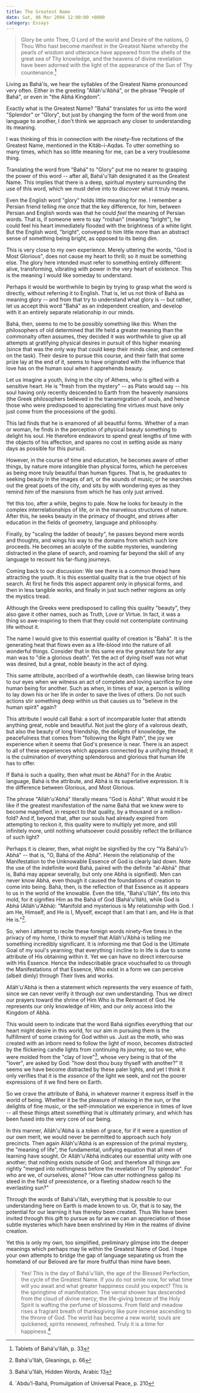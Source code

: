 ```yaml
---
title: The Greatest Name
date: Sat, 06 Mar 2004 12:00:00 +0000
category: Essays
---
```


> Glory be unto Thee, O Lord of the world and Desire of the nations, O
> Thou Who hast become manifest in the Greatest Name whereby the pearls
> of wisdom and utterance have appeared from the shells of the great sea
> of Thy knowledge, and the heavens of divine revelation have been
> adorned with the light of the appearance of the Sun of Thy
> countenance.[^1]

Living as Bahá'ís, we hear the syllables of the Greatest Name pronounced
very often.  Either in the greeting "Alláh'u'Abhá", or the phrase
"People of Bahá", or even in "the Abhá Kingdom".

Exactly what is the Greatest Name?  "Bahá" translates for us into the
word "Splendor" or "Glory", but just by changing the form of the word
from one language to another, I don't think we approach any closer to
understanding its meaning.

I was thinking of this in connection with the ninety-five recitations of
the Greatest Name, mentioned in the Kitáb-i-Aqdas.  To utter something
so many times, which has so little meaning for me, can be a very
troublesome thing.

Translating the word from "Bahá" to "Glory" put me no nearer to grasping
the power of this word -- after all, Bahá'u'lláh designated it as the
Greatest Name.  This implies that there is a deep, spiritual mystery
surrounding the use of this word, which we must delve into to discover
what it truly means.

Even the English word "glory" holds little meaning for me.  I remember a
Persian friend telling me once that the key difference, for him, between
Persian and English words was that he could *feel* the meaning of Persian
words.  That is, if someone were to say "roshan" (meaning "bright"), he
could feel his heart immediately flooded with the brightness of a white
light.  But the English word, "bright", conveyed to him little more than
an abstract sense of something being bright, as opposed to its being
dim.

This is very close to my own experience.  Merely uttering the words,
"God is Most Glorious", does not cause my heart to thrill; so it must be
something else.  The glory here intended must refer to something
entirely different: alive, transforming, vibrating with power in the
very heart of existence.  This is the meaning I would like someday to
understand.

Perhaps it would be worthwhile to begin by trying to grasp what the word
is directly, without referring it to English.  That is, let us not think
of Bahá as meaning glory -- and from that try to understand what glory
is -- but rather, let us accept this word "Bahá" as an independent
creation, and develop with it an entirely separate relationship in our
minds.

Bahá, then, seems to me to be possibly something like this: When the
philosophers of old determined that life held a greater meaning than the
commonalty often assumes, they decided it was worthwhile to give up all
attempts at gratifying physical desires in pursuit of this higher
meaning (since that was the only way that could keep their minds clear,
and centered on the task).  Their desire to pursue this course, and
their faith that some prize lay at the end of it, seems to have
originated with the influence that love has on the human soul when it
apprehends beauty.

Let us imagine a youth, living in the city of Athens, who is gifted with
a sensitive heart.  He is "fresh from the mystery" -- as Plato would say
-- his soul having only recently descended to Earth from the heavenly
mansions (the Greek philosophers believed in the transmigration of
souls, and hence those who were predisposed to appreciating fine virtues
must have only just come from the processions of the gods).

This lad finds that he is enamored of all beautiful forms.  Whether of a
man or woman, he finds in the perception of physical beauty something to
delight his soul.  He therefore endeavors to spend great lengths of time
with the objects of his affection, and spares no cost in setting aside
as many days as possible for this pursuit.

However, in the course of time and education, he becomes aware of other
things, by nature more intangible than physical forms, which he
perceives as being more truly beautiful than human figures.  That is, he
graduates to seeking beauty in the images of art, or the sounds of
music; or he searches out the great poets of the city, and sits by with
wondering eyes as they remind him of the mansions from which he has only
just arrived.

Yet this too, after a while, begins to pale.  Now he looks for beauty in
the complex interrelationships of life, or in the marvelous structures
of nature.  After this, he seeks beauty in the primacy of thought, and
strives after education in the fields of geometry, language and
philosophy.

Finally, by "scaling the ladder of beauty", he passes beyond mere words
and thoughts, and wings his way to the domains from which such lore
proceeds.  He becomes an acolyte of the subtle mysteries, wandering
distracted in the plane of search, and roaming far beyond the skill of
any language to recount his far-flung journeys.

Coming back to our discussion: We see there is a common thread here
attracting the youth.  It is this essential quality that is the true
object of his search.  At first he finds this aspect apparent only in
physical forms, and then in less tangible works, and finally in just
such nether regions as only the mystics tread.

Although the Greeks were predisposed to calling this quality "beauty",
they also gave it other names, such as Truth, Love or Virtue.  In fact,
it was a thing so awe-inspiring to them that they could not contemplate
continuing life without it.

The name I would give to this essential quality of creation is "Bahá".
It is the generating heat that flows even as a life-blood into the
nature of all wonderful things.  Consider that in this same era the
greatest fate for any man was to "die a glorious death".  Yet the act of
dying itself was not what was desired, but a great, noble beauty in the
act of dying.

This same attribute, ascribed of a worthwhile death, can likewise bring
tears to our eyes when we witness an act of complete and loving
sacrifice by one human being for another.  Such as when, in times of
war, a person is willing to lay down his or her life in order to save
the lives of others.  Do not such actions stir something deep within us
that causes us to "believe in the human spirit" again?

This attribute I would call Bahá: a sort of incomparable luster that
attends anything great, noble and beautiful.  Not just the glory of a
valorous death, but also the beauty of long friendship, the delights of
knowledge, the peacefulness that comes from "following the Right Path",
the joy we experience when it seems that God's presence is near.  There
is an aspect to all of these experiences which appears connected by a
unifying thread; it is the culmination of everything splendorous and
glorious that human life has to offer.

If Bahá is such a quality, then what must be Abhá?  For in the Arabic
language, Bahá is the attribute, and Abhá is its superlative expression.
It is the difference between Glorious, and Most Glorious.

The phrase "Alláh'u'Abhá" literally means "God is Abhá".  What would it
be like if the greatest manifestation of the name Bahá that we knew were
to become magnified, in respect to that quality, by a thousand or a
million-fold?  And if, beyond that, after our souls had already expired
from attempting to reckon it, this quality were to multiply yet more,
and still infinitely more, until nothing whatsoever could possibly
reflect the brilliance of such light?

Perhaps it is clearer, then, what might be signified by the cry "Ya
Bahá'u'l-Abhá" -- that is, "O, Bahá of the Abhá".  Herein the
relationship of the Manifestation to the Unknowable Essence of God is
clearly laid down.  Note the use of the indefinite word Bahá, paired
with the definite "al-Abhá" (that is, Bahá may appear severally, but
only one Abhá is signified).  Men can never know Abhá, even though it
caused the foundations of creation to come into being.  Bahá, then, is
the reflection of that Essence as it appears to us in the world of the
knowable.  Even the title, "Bahá'u'lláh", fits into this mold, for it
signifies Him as the Bahá of God (Bahá'u'lláh), while God is Abhá
(Alláh'u'Abhá): "Manifold and mysterious is My relationship with God.  I
am He, Himself, and He is I, Myself, except that I am that I am, and He
is that He is."[^2].

So, when I attempt to recite these foreign words ninety-five times in
the privacy of my home, I think to myself that Alláh'u'Abhá is telling
me something incredibly significant.  It is informing me that God is the
Ultimate Goal of my soul's yearning; that everything I incline to in
life is due to some attribute of His obtaining within it.  Yet we can
have no direct intercourse with His Essence.  Hence the indescribable
grace vouchsafed to us through the Manifestations of that Essence, Who
exist in a form we can perceive (albeit dimly) through Their lives and
works.

Alláh'u'Abhá is then a statement which represents the very essence of
faith, since we can never verify it through our own understanding.  Thus
we direct our prayers toward the shrine of Him Who is the Remnant of
God.  He represents our only knowledge of Him, and our only access into
the Kingdom of Abhá.

This would seem to indicate that the word Bahá signifies everything that
our heart might desire in this world, for our aim in pursuing them is
the fulfillment of some craving for God within us.  Just as the moth,
who was created with an inborn need to follow the light of moon, becomes
distracted by the flickering candle lights from continuing its journey,
so too we, who were molded from the "clay of love"[^3], whose very being
is that of the "lover", are asked by God: "how dost thou busy thyself
with another?" It seems we have become distracted by these paler lights,
and yet I think it only verifies that it is the *essence* of the light we
seek, and not the poorer expressions of it we find here on Earth.

So we crave the attribute of Bahá, in whatever manner it express itself
in the world of being.  Whether it be the pleasure of relaxing in the
sun, or the delights of fine music, or the self-immolation we experience
in times of love -- all these things attest something that is ultimately
primary, and which has been fused into the very core of our being.

In this manner, Alláh'u'Abhá is a token of grace, for if it were a
question of our own merit, we would never be permitted to approach such
holy precincts.  Then again Alláh'u'Abhá is an expression of the primal
mystery, the "meaning of life", the fundamental, unifying equation that
all men of learning have sought.  Or Alláh'u'Abhá indicates our
essential unity with one another; that nothing exists outside of God;
and therefore all things are rightly "merged into nothingness before the
revelation of Thy splendor".  For who are we, of ourselves, alone?  "How
can utter nothingness gallop its steed in the field of preexistence, or
a fleeting shadow reach to the everlasting sun?"

Through the words of Bahá'u'lláh, everything that is possible to our
understanding here on Earth is made known to us.  Or, that is to say,
the potential for our learning it has thereby been created.  Thus We
have been invited through this gift to pursue as far as we can an
appreciation of those subtle mysteries which have been enshrined by Him
in the realms of divine creation.

Yet this is only my own, too simplified, preliminary glimpse into the
deeper meanings which perhaps may lie within the Greatest Name of God.
I hope your own attempts to bridge the gap of language separating us
from the homeland of our Beloved are far more fruitful than mine have
been.

> Yes!  This is the day of Bahá'u'lláh, the age of the Blessed
> Perfection, the cycle of the Greatest Name.  If you do not smile now,
> for what time will you await and what greater happiness could you
> expect?  This is the springtime of manifestation.  The vernal shower
> has descended from the cloud of divine mercy; the life-giving breeze
> of the Holy Spirit is wafting the perfume of blossoms.  From field and
> meadow rises a fragrant breath of thanksgiving like pure incense
> ascending to the throne of God.  The world has become a new world;
> souls are quickened, spirits renewed, refreshed.  Truly it is a time
> for happiness.[^4]

[^1]:  Tablets of Bahá'u'lláh, p. 33

[^2]:  Bahá'u'lláh, Gleanings, p. 66

[^3]:  Bahá'u'lláh, Hidden Words, Arabic 13

[^4]:  `Abdu'l-Bahá, Promulgation of Universal Peace, p. 210


